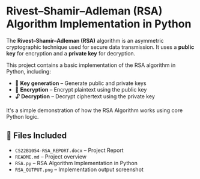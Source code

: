 # Rivest–Shamir–Adleman (RSA) Algorithm Implementation in Python

The **Rivest–Shamir–Adleman (RSA)** algorithm is an asymmetric cryptographic technique used for secure data transmission. It uses a **public key** for encryption and a **private key** for decryption.

This project contains a basic implementation of the RSA algorithm in Python, including:

- 🔑 **Key generation** – Generate public and private keys  
- 🔐 **Encryption** – Encrypt plaintext using the public key  
- 🔓 **Decryption** – Decrypt ciphertext using the private key  

It's a simple demonstration of how the RSA Algorithm works using core Python logic.



## 📁 Files Included

- `CS22B1054-RSA_REPORT.docx` – Project Report
- `README.md` – Project overview  
- `RSA.py` –  RSA Algorithm Implementation in Python
- `RSA_OUTPUT.png` – Implementation output screenshot  

